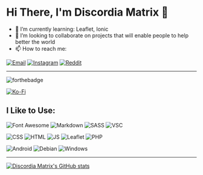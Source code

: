 # Hi There, I'm Discordia Matrix 👋

- 🌱 I’m currently learning: Leaflet, Ionic
- 💞️ I’m looking to collaborate on projects that will enable people to help better the world 
- 📫 How to reach me:
 
[![Email](https://img.shields.io/badge/ProtonMail-8B89CC?style=for-the-badge&logo=protonmail&logoColor=white)](mailto:discordiamatrix@proton.me)
[![Instagram](https://img.shields.io/badge/Instagram-E4405F?style=for-the-badge&logo=instagram&logoColor=white)](https://www.instagram.com/DiscordiaMatrix)
[![Reddit](https://img.shields.io/badge/Reddit-FF4500?style=for-the-badge&logo=reddit&logoColor=white)](https://reddit.com/u/DiscordiaChaos)

---
![forthebadge](https://forthebadge.com/images/badges/powered-by-black-magic.svg)

[![Ko-Fi](https://img.shields.io/badge/Ko--fi-F16061?style=for-the-badge&logo=ko-fi&logoColor=white)](https://ko-fi.com/RLSH)

## I Like to Use:
![Font Awesome](https://img.shields.io/badge/Font_Awesome-339AF0?style=for-the-badge&logo=fontawesome&logoColor=white)
![Markdown](https://img.shields.io/badge/Markdown-000000?style=for-the-badge&logo=markdown&logoColor=white)
![SASS](https://img.shields.io/badge/Sass-CC6699?style=for-the-badge&logo=sass&logoColor=white)
![VSC](https://img.shields.io/badge/Visual_Studio_Code-0078D4?style=for-the-badge&logo=visual%20studio%20code&logoColor=white)

![CSS](https://img.shields.io/badge/CSS3-1572B6?style=for-the-badge&logo=css3&logoColor=white)
![HTML](https://img.shields.io/badge/HTML5-E34F26?style=for-the-badge&logo=html5&logoColor=white)
![JS](https://img.shields.io/badge/JavaScript-323330?style=for-the-badge&logo=javascript&logoColor=F7DF1E)
![Leaflet](https://img.shields.io/badge/Leaflet-199900?style=for-the-badge&logo=Leaflet&logoColor=white)
![PHP](https://img.shields.io/badge/PHP-777BB4?style=for-the-badge&logo=php&logoColor=white)

![Android](https://img.shields.io/badge/Android-3DDC84?style=for-the-badge&logo=android&logoColor=white)
![Debian](https://img.shields.io/badge/Debian-A81D33?style=for-the-badge&logo=debian&logoColor=white)
![Windows](https://img.shields.io/badge/Windows-0078D6?style=for-the-badge&logo=windows&logoColor=white)

---
[![Discordia Matrix's GitHub stats](https://github-readme-stats.vercel.app/api?username=DiscordiaMatrix&count_private=true&show_icons=true&theme=material-palenight)](https://github.com/anuraghazra/github-readme-stats)


<!---
DiscordiaMatrix/DiscordiaMatrix is a ✨ special ✨ repository because its `README.md` (this file) appears on your GitHub profile.
You can click the Preview link to take a look at your changes.
--->
